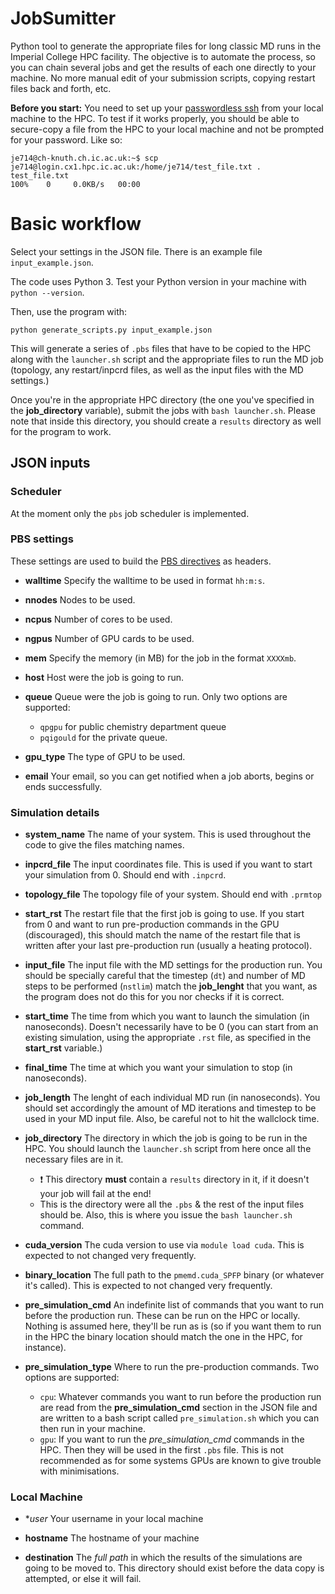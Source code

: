# JobSumitter
Python tool to generate the appropriate files for long classic MD runs in the Imperial College HPC facility.
The objective is to automate the process, so you can chain several jobs and get the results of each one directly
to your machine. No more manual edit of your submission scripts, copying restart files back and forth, etc.

**Before you start:** You need to set up your [passwordless ssh](http://www.linuxproblem.org/art_9.html) from your local machine to the HPC.
To test if it works properly, you should be able to secure-copy a file from the HPC to your local machine
and not be prompted for your password. Like so: 
```
je714@ch-knuth.ch.ic.ac.uk:~$ scp je714@login.cx1.hpc.ic.ac.uk:/home/je714/test_file.txt .
test_file.txt                                                                                                                                      100%    0     0.0KB/s   00:00
```
# Basic workflow
Select your settings in the JSON file. There is an example file `input_example.json`.

The code uses Python 3. Test your Python version in your machine with `python --version`.

Then, use the program with:
```
python generate_scripts.py input_example.json
```
This will generate a series of `.pbs` files that have to be copied to the HPC along with the `launcher.sh` script and the appropriate
files to run the MD job (topology, any restart/inpcrd files, as well as the input files with the MD settings.)

Once you're in the appropriate HPC directory (the one you've specified in the **job_directory** variable),
submit the jobs with `bash launcher.sh`. Please note that inside this directory, you should create a `results` directory as well
for the program to work.

## JSON inputs

### Scheduler
At the moment only the `pbs` job scheduler is implemented.

### PBS settings
These settings are used to build the [PBS directives](https://www.osc.edu/supercomputing/batch-processing-at-osc/pbs-directives-summary) as headers.
* **walltime** Specify the walltime to be used in format `hh:m:s`.

* **nnodes** Nodes to be used.

* **ncpus** Number of cores to be used.

* **ngpus** Number of GPU cards to be used.

* **mem** Specify the memory (in MB) for the job in the format `XXXXmb`.

* **host** Host were the job is going to run.

* **queue** Queue were the job is going to run. Only two options are supported:
  * `qpgpu` for public chemistry department queue
  * `pqigould` for the private queue.

* **gpu_type** The type of GPU to be used. 

* **email** Your email, so you can get notified when a job aborts, begins or ends successfully.

### Simulation details
* **system_name** The name of your system. This is used throughout the code to give the files matching names.

* **inpcrd_file** The input coordinates file. This is used if you want to start your simulation from 0. Should end with `.inpcrd`.

* **topology_file** The topology file of your system. Should end with `.prmtop`

* **start_rst** The restart file that the first job is going to use. If you start from 0 and want to run pre-production commands
in the GPU (discouraged), this should match the name of the restart file that is written after your last pre-production run 
(usually a heating protocol).

* **input_file** The input file with the MD settings for the production run. You should be specially careful that the
timestep (`dt`) and number of MD steps to be performed (`nstlim`) match the **job_lenght** that you want,
as the program does not do this for you nor checks if it is correct.

* **start_time** The time from which you want to launch the simulation (in nanoseconds). Doesn't necessarily have to be
0 (you can start from an existing simulation, using the appropriate `.rst` file, as specified in the **start_rst** variable.)

* **final_time** The time at which you want your simulation to stop (in nanoseconds).

* **job_length** The lenght of each individual MD run (in nanoseconds). You should set accordingly the amount of MD iterations and timestep to
be used in your MD input file. Also, be careful not to hit the wallclock time.

* **job_directory** The directory in which the job is going to be run in the HPC. You should launch the `launcher.sh` script 
from here once all the necessary files are in it.
  * :exclamation: This directory **must** contain a `results` directory in it, if it doesn't your job will fail at the end!
  * This is the directory were all the `.pbs` & the rest of the input files should be. Also, this is where you issue the `bash launcher.sh` command.

* **cuda_version** The cuda version to use via `module load cuda`. This is expected to not changed very frequently.

* **binary_location** The full path to the `pmemd.cuda_SPFP` binary (or whatever it's called). This is expected to not changed very frequently.

* **pre_simulation_cmd** An indefinite list of commands that you want to run before the production run. These can be run on the
HPC or locally. Nothing is assumed here, they'll be run as is (so if you want them to run in the HPC the binary location
should match the one in the HPC, for instance).

* **pre_simulation_type** Where to run the pre-production commands. Two options are supported:

  * `cpu`: Whatever commands you want to run before the production run are read from the **pre_simulation_cmd**
        section in the JSON file and are written to a bash script called `pre_simulation.sh` which you can then
        run in your machine.
  * `gpu`: If you want to run the *pre_simulation_cmd* commands in the HPC. Then they will be used in the first
        `.pbs` file. This is not recommended as for some systems GPUs are known to give trouble with minimisations.



### Local Machine
* **user* Your username in your local machine

* **hostname** The hostname of your machine

* **destination** The *full path* in which the results of the simulations are going to be moved to. This directory should
exist before the data copy is attempted, or else it will fail.


